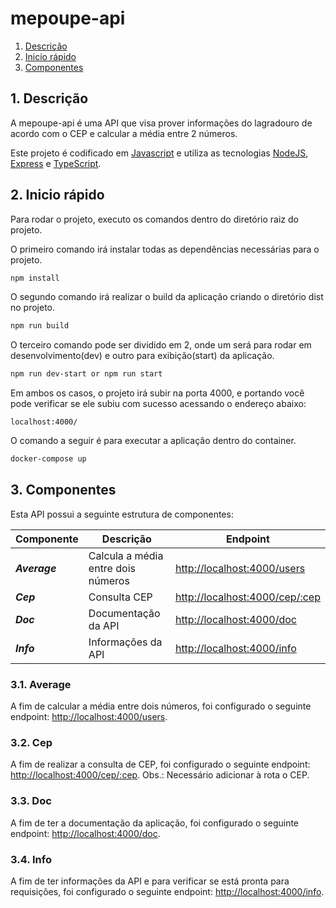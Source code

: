 # mepoupe-api

1. [Descrição](#1-descrição)
2. [Inicio rápido](#2-inicio-rápido)
3. [Componentes](#3-componentes)

## 1. Descrição

A mepoupe-api é uma API que visa prover informações do lagradouro de acordo com o CEP e calcular a média entre 2 números.

Este projeto é codificado em [Javascript](<https://developer.mozilla.org/pt-BR/docs/Web/JavaScript>) e utiliza as tecnologias [NodeJS](<https://pt.wikipedia.org/wiki/Node.js>), [Express](<https://expressjs.com/pt-br/>) e [TypeScript](<https://www.typescriptlang.org/>).

## 2. Inicio rápido

Para rodar o projeto, executo os comandos dentro do diretório raiz do projeto.

O primeiro comando irá instalar todas as dependências necessárias para o projeto.

``` bash
npm install
```

O segundo comando irá realizar o build da aplicação criando o diretório dist no projeto.

``` bash
npm run build
```

O terceiro comando pode ser dividido em 2, onde um será para rodar em desenvolvimento(dev) e outro para exibição(start) da aplicação.

``` bash
npm run dev-start or npm run start
```

Em ambos os casos, o projeto irá subir na porta 4000, e portando você pode verificar se ele subiu com sucesso acessando o endereço abaixo:

```
localhost:4000/
```

O comando a seguir é para executar a aplicação dentro do container.

``` bash
docker-compose up
```

## 3. Componentes

Esta API possui a seguinte estrutura de componentes:

| Componente    | Descrição                          | Endpoint                                 |
| ------------- | ---------------------------------- | ---------------------------------------- |
| **_Average_** | Calcula a média entre dois números | <http://localhost:4000/users>            |
| **_Cep_**     | Consulta CEP                       | <http://localhost:4000/cep/:cep>         |
| **_Doc_**     | Documentação da API                | <http://localhost:4000/doc>              |
| **_Info_**    | Informações da API                 | <http://localhost:4000/info>             |

### 3.1. Average

A fim de calcular a média entre dois números, foi configurado o seguinte endpoint: <http://localhost:4000/users>.

### 3.2. Cep

A fim de realizar a consulta de CEP, foi configurado o seguinte endpoint: <http://localhost:4000/cep/:cep>. Obs.: Necessário adicionar à rota o CEP.

### 3.3. Doc

A fim de ter a documentação da aplicação, foi configurado o seguinte endpoint: <http://localhost:4000/doc>.

### 3.4. Info

A fim de ter informações da API e para verificar se está pronta para requisições, foi configurado o seguinte endpoint: <http://localhost:4000/info>.
